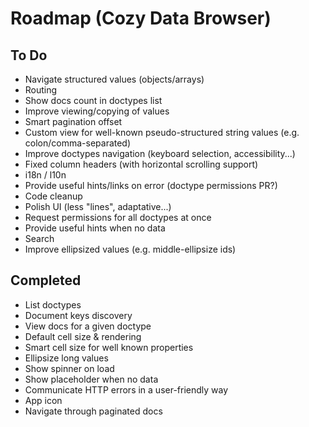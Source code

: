 # Roadmap (Cozy Data Browser)

## To Do

- Navigate structured values (objects/arrays)
- Routing
- Show docs count in doctypes list
- Improve viewing/copying of values
- Smart pagination offset
- Custom view for well-known pseudo-structured string values (e.g. colon/comma-separated)
- Improve doctypes navigation (keyboard selection, accessibility...)
- Fixed column headers (with horizontal scrolling support)
- i18n / l10n
- Provide useful hints/links on error (doctype permissions PR?)
- Code cleanup
- Polish UI (less "lines", adaptative...)
- Request permissions for all doctypes at once
- Provide useful hints when no data
- Search
- Improve ellipsized values (e.g. middle-ellipsize ids)

## Completed

- List doctypes
- Document keys discovery
- View docs for a given doctype
- Default cell size & rendering
- Smart cell size for well known properties
- Ellipsize long values
- Show spinner on load
- Show placeholder when no data
- Communicate HTTP errors in a user-friendly way
- App icon
- Navigate through paginated docs
